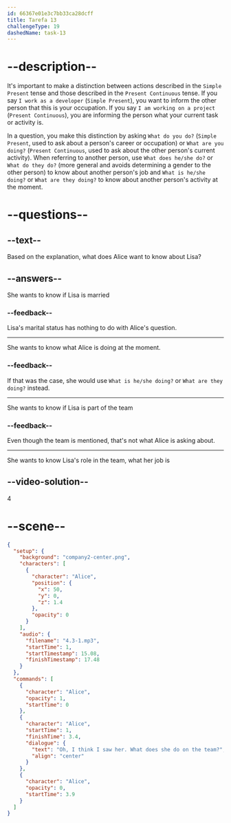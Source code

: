 ```yaml
---
id: 66367e01e3c7bb33ca28dcff
title: Tarefa 13
challengeType: 19
dashedName: task-13
---
```


<!-- (Audio) Alice: Oh, I think I saw her. What does she do on the team? -->

# --description--

It's important to make a distinction between actions described in the `Simple Present` tense and those described in the `Present Continuous` tense. If you say `I work as a developer` (`Simple Present`), you want to inform the other person that this is your occupation. If you say `I am working on a project` (`Present Continuous`), you are informing the person what your current task or activity is.

In a question, you make this distinction by asking `What do you do?` (`Simple Present`, used to ask about a person's career or occupation) or `What are you doing?` (`Present Continuous`, used to ask about the other person's current activity). When referring to another person, use `What does he/she do?` or `What do they do?` (more general and avoids determining a gender to the other person) to know about another person's job and `What is he/she doing?` or `What are they doing?` to know about another person's activity at the moment.

# --questions--

## --text--

Based on the explanation, what does Alice want to know about Lisa?

## --answers--

She wants to know if Lisa is married

### --feedback--

Lisa's marital status has nothing to do with Alice's question.

---

She wants to know what Alice is doing at the moment.

### --feedback--

If that was the case, she would use `What is he/she doing?` or `What are they doing?` instead.

---

She wants to know if Lisa is part of the team

### --feedback--

Even though the team is mentioned, that's not what Alice is asking about.

---

She wants to know Lisa's role in the team, what her job is

## --video-solution--

4

# --scene--

```json
{
  "setup": {
    "background": "company2-center.png",
    "characters": [
      {
        "character": "Alice",
        "position": {
          "x": 50,
          "y": 0,
          "z": 1.4
        },
        "opacity": 0
      }
    ],
    "audio": {
      "filename": "4.3-1.mp3",
      "startTime": 1,
      "startTimestamp": 15.08,
      "finishTimestamp": 17.48
    }
  },
  "commands": [
    {
      "character": "Alice",
      "opacity": 1,
      "startTime": 0
    },
    {
      "character": "Alice",
      "startTime": 1,
      "finishTime": 3.4,
      "dialogue": {
        "text": "Oh, I think I saw her. What does she do on the team?",
        "align": "center"
      }
    },
    {
      "character": "Alice",
      "opacity": 0,
      "startTime": 3.9
    }
  ]
}
```

